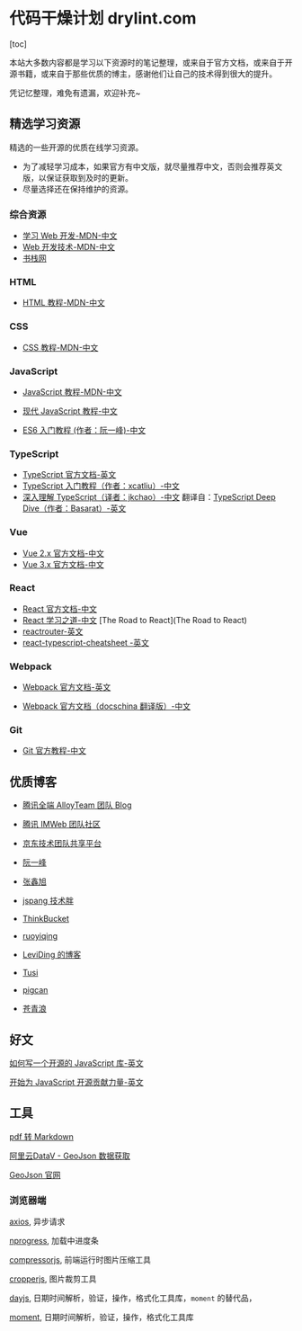 # 代码干燥计划 drylint.com

[toc]

本站大多数内容都是学习以下资源时的笔记整理，或来自于官方文档，或来自于开源书籍，或来自于那些优质的博主，感谢他们让自己的技术得到很大的提升。

凭记忆整理，难免有遗漏，欢迎补充~

## 精选学习资源

精选的一些开源的优质在线学习资源。

- 为了减轻学习成本，如果官方有中文版，就尽量推荐中文，否则会推荐英文版，以保证获取到及时的更新。
- 尽量选择还在保持维护的资源。

### 综合资源

- [学习 Web 开发-MDN-中文](https://developer.mozilla.org/zh-CN/docs/Learn)
- [Web 开发技术-MDN-中文](https://developer.mozilla.org/zh-CN/docs/Learn)
- [书栈网](https://www.bookstack.cn/)

### HTML

- [HTML 教程-MDN-中文](https://developer.mozilla.org/zh-CN/docs/Web/HTML)

### CSS

- [CSS 教程-MDN-中文](https://developer.mozilla.org/zh-CN/docs/Web/CSS)

### JavaScript

- [JavaScript 教程-MDN-中文](https://developer.mozilla.org/zh-CN/docs/Web/JavaScript)

- [现代 JavaScript 教程-中文](https://zh.javascript.info/)

- [ES6 入门教程 (作者：阮一峰)-中文](https://es6.ruanyifeng.com/)

### TypeScript

- [TypeScript 官方文档-英文](https://www.typescriptlang.org/docs/handbook/typescript-in-5-minutes.html)
- [TypeScript 入门教程（作者：xcatliu）-中文](https://ts.xcatliu.com/)
- [深入理解 TypeScript（译者：jkchao）-中文](https://jkchao.github.io/typescript-book-chinese/) 翻译自：[TypeScript Deep Dive（作者：Basarat）-英文](https://basarat.gitbook.io/typescript/)

### Vue

- [Vue 2.x 官方文档-中文](https://cn.vuejs.org/v2/guide/)
- [Vue 3.x 官方文档-中文](https://v3.cn.vuejs.org/)

### React

- [React 官方文档-中文](https://zh-hans.reactjs.org/docs/getting-started.html)
- [React 学习之道-中文](https://leanpub.com/the-road-to-learn-react-chinese/read_full) [The Road to React](The Road to React)
- [reactrouter-英文](https://reactrouter.com/web/guides/quick-start)
- [react-typescript-cheatsheet -英文](https://react-typescript-cheatsheet.netlify.app/docs/basic/setup)

### Webpack

- [Webpack 官方文档-英文](https://webpack.js.org/guides/)

- [Webpack 官方文档（docschina 翻译版）-中文](https://webpack.docschina.org/guides/)

### Git

- [Git 官方教程-中文](https://git-scm.com/book/zh/v2)

## 优质博客

- [腾讯全端 AlloyTeam 团队 Blog](http://www.alloyteam.com/page/0/)

- [腾讯 IMWeb 团队社区](https://imweb.io/topic/tab/all)

- [京东技术团队共享平台](https://jelly.jd.com/articlelist/exp)

- [阮一峰](http://www.ruanyifeng.com/blog/)

- [张鑫旭](https://www.zhangxinxu.com/)

- [jspang 技术胖](https://jspang.com/)

- [ThinkBucket](https://thinkbucket.cn/)

- [ruoyiqing](https://segmentfault.com/u/ruoyiqing)

- [LeviDing 的博客](https://dingxuewen.com/)

- [Tusi](https://blog.wbjiang.cn/home)

- [pigcan](https://github.com/pigcan/blog)

- [苍青浪](https://www.cnblogs.com/cangqinglang/)

## 好文

[如何写一个开源的 JavaScript 库-英文](https://egghead.io/courses/how-to-write-an-open-source-javascript-library)

[开始为 JavaScript 开源贡献力量-英文](https://app.egghead.io/articles/get-started-contributing-to-javascript-open-source)

## 工具

[pdf 转 Markdown](https://pdf2md.morethan.io/)

[阿里云DataV - GeoJson 数据获取](http://datav.aliyun.com/tools/atlas/#&lat=31.769817845138974&lng=106.72278672066881&zoom=3.5)

[GeoJson 官网](https://geojson.org/)

### 浏览器端

[axios](https://github.com/axios/axios), 异步请求

[nprogress](https://github.com/rstacruz/nprogress), 加载中进度条

[compressorjs](https://github.com/fengyuanchen/compressorjs), 前端运行时图片压缩工具

[cropperjs](https://github.com/fengyuanchen/cropperjs), 图片裁剪工具

[dayjs](https://github.com/iamkun/dayjs), 日期时间解析，验证，操作，格式化工具库，`moment` 的替代品，

[moment](https://github.com/moment/moment), 日期时间解析，验证，操作，格式化工具库
